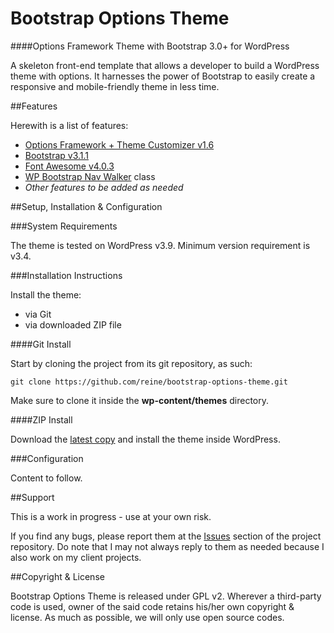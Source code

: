 Bootstrap Options Theme
=======================

####Options Framework Theme with Bootstrap 3.0+ for WordPress

A skeleton front-end template that allows a developer to build a WordPress theme with options. It harnesses the power of Bootstrap to easily create a responsive and mobile-friendly theme in less time.

##Features

Herewith is a list of features:

* [Options Framework + Theme Customizer v1.6](http://wptheming.com/2012/07/options-framework-theme-customizer/)
* [Bootstrap v3.1.1](http://getbootstrap.com)
* [Font Awesome v4.0.3](http://fortawesome.github.io/Font-Awesome/)
* [WP Bootstrap Nav Walker](https://github.com/twittem/wp-bootstrap-navwalker) class
* *Other features to be added as needed*

##Setup, Installation & Configuration

###System Requirements

The theme is tested on WordPress v3.9. Minimum version requirement is v3.4.

###Installation Instructions

Install the theme:

* via Git
* via downloaded ZIP file

####Git Install

Start by cloning the project from its git repository, as such:

`git clone https://github.com/reine/bootstrap-options-theme.git`

Make sure to clone it inside the **wp-content/themes** directory.

####ZIP Install

Download the [latest copy](https://github.com/reine/BackEndManager/archive/master.zip) and install the theme inside WordPress.

###Configuration

Content to follow.

##Support

This is a work in progress - use at your own risk.

If you find any bugs, please report them at the [Issues](https://github.com/reine/bootstrap-options-theme/issues) section of the project repository. Do note that I may not always reply to them as needed because I also work on my client projects.

##Copyright & License

Bootstrap Options Theme is released under GPL v2. Wherever a third-party code is used, owner of the said code retains his/her own copyright & license. As much as possible, we will only use open source codes.

